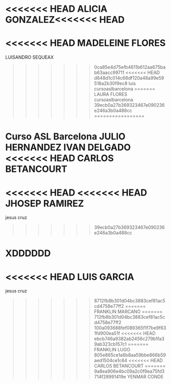 <<<<<<< HEAD
ALICIA GONZALEZ<<<<<<< HEAD
=======
<<<<<<< HEAD
MADELEINE FLORES
=======
LUISANDRO SEQUEAX

>>>>>>> 0ca85e4d75efb4611b612aa675bab63aacc99711
<<<<<<< HEAD
>>>>>>> d648d1c014c68df120a48a99e59518a2b30f9ec8
luis
cursoaslbarcelona
=======
LAURA FLORES cursoaslbarcelona
>>>>>>> 39ecb0a27b369323467e090236e246a3b0a488cc
=================

Curso ASL Barcelona
JULIO HERNANDEZ
IVAN DELGADO
<<<<<<< HEAD
CARLOS BETANCOURT
=======
<<<<<<< HEAD
<<<<<<< HEAD
JHOSEP RAMIREZ
=======
jesus cruz
>>>>>>> 39ecb0a27b369323467e090236e246a3b0a488cc

XDDDDDD
=======
<<<<<<< HEAD
LUIS GARCIA
=======
jesus cruz
>>>>>>> 8712fb8b301d04bc3883cef81ac5cd4758e77ff2
=======
FRANKLIN MARCANO
=======
712fb8b301d04bc3883cef81ac5cd4758e77ff2
>>>>>>> 100a093688fef089365f1f7be9f631fd900ea51f
<<<<<<< HEAD
>>>>>>> ebcb746a9382ab2456c279b1fa39ab323cb157c1
=======
FRANKLIN LUGO
>>>>>>> 805e865ce1a6b8aa59bbe866b59aed1504ce1c64
<<<<<<< HEAD
CARLOS BETANCOURT
=======
>>>>>>> 9a8ea906e4bc09a2c0f9ea75fd3714f28991419e
YENMAR CONDE
